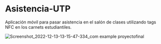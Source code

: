 # Asistencia-UTP

Aplicación móvil para pasar asistencia en el salón de clases utilizando tags NFC en los carnets estudiantiles.

![Screenshot_2022-12-13-13-15-47-334_com example proyectofinal](https://user-images.githubusercontent.com/40644377/207769881-e0645e67-cb24-48c2-9b37-d4d008b06bf9.jpg)
